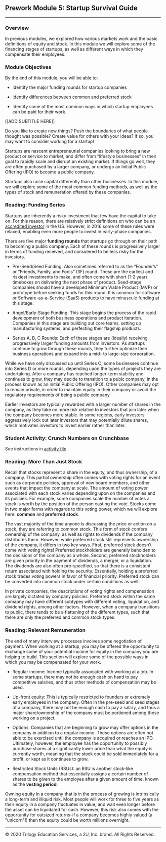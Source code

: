 ## Prework Module 5: Startup Survival Guide

---

### Overview

In previous modules, we explored how various markets work and the basic definitions of equity and stock. In this module we will explore some of the financing stages of startups, as well as different ways in which they compensate their employees.

### Module Objectives

By the end of this module, you will be able to:

* Identify the major funding rounds for startup companies

* Identify differences between common and preferred stock

* Identify some of the most common ways in which startup employees can be paid for their work.

[[ADD SUBTITLE HERE]]

Do you like to create new things? Push the boundaries of what people thought was possible? Create value for others with your ideas? If so, you may want to consider working for a startup!

Startups are nascent entrepreneurial companies looking to bring a new product or service to market, and differ from “lifestyle businesses” in their goal to rapidly scale and disrupt an existing market. If things go well, they are often purchased by a larger company, or undergo an Initial Public Offering (IPO) to become a public company.

Startups also raise capital differently than other businesses. In this module, we will explore some of the most common funding methods, as well as the types of stock and remuneration offered by these companies.

### Reading: Funding Series

Startups are inherently a risky investment that few have the capital to take on. For this reason, there are relatively strict definitions on who can be an [accredited investor](https://www.investopedia.com/terms/a/accreditedinvestor.asp) in the US. However, in 2016 some of these rules were relaxed, enabling even more people to invest in early-phase companies.

There are five major **funding rounds** that startups go through on their path to becoming a public company. Each of these rounds is progressively larger in terms of funding received, and considered to be less risky for the investors.

* Pre-Seed/Seed Funding: Also sometimes referred to as the “Founder’s” or “Friends, Family, and Fools” (3F) round. These are the earliest and riskiest investments to make, and often come with short (1-2 year) timeboxes on delivering the next phase of product. Seed-stage companies should have a developed Minimum Viable Product (MVP) or prototype before seeking funds for this round. It is common for software or Software-as-a-Service (SaaS) products to have minuscule funding at this stage.

* Angel/Early-Stage Funding: This stage begins the process of the rapid development of both business operations and product iteration. Companies in this stage are building out core teams, setting up manufacturing systems, and perfecting their flagship products.

* Series A, B, C Rounds: Each of these stages are (ideally) receiving progressively larger funding amounts from investors. As startups continue to grow through these rounds, they further optimize their business operations and expand into a mid- to large-size corporation.

While we have only discussed up until Series C, some businesses continue into Series D or more rounds, depending upon the types of projects they are undertaking. After a company has reached longer-term stability and continues to grow, they may decide to transition to a pubic company, in the process known as an Initial Public Offering (IPO). Other companies may opt to remain private, in order to maintain equity in their company or avoid the regulatory requirements of being a public company.

Earlier investors are typically rewarded with a larger number of shares in the company, as they take on more risk relative to investors that join later when the company becomes more stable. In some regions, early investors aggressively lock out later investors that may potentially dilute shares, which motivates investors to invest earlier rather than later. 

### Student Activity: Crunch Numbers on Crunchbase

See instructions in [activity file](Activities/01-Stu_Crunching_Crunchbase/README.md)

### Reading: More Than Just Stock

Recall that stocks represent a share in the equity, and thus ownership, of a company. This partial ownership often comes with voting rights for an event such as corporate policies, approval of new board members, and other events that impact the company at scale. The amount of voting power associated with each stock varies depending upon on the companies and its policies. For example, some companies scale the number of votes a stock is worth by the position of the person casting the vote. Stocks come in two major forms with regards to this voting power, which we will explore here: **common** and **preferred stock**.

The vast majority of the time anyone is discussing the price or action on a stock, they are referring to common stock. This form of stock confers ownership of the company, as well as rights to dividends if the company distributes them. However, while preferred stock still represents ownership of the company, it differs in two key ways. First, preferred stock doesn’t come with voting rights! Preferred stockholders are generally beholden to the decisions of the company as a whole. Second, preferred stockholders are given priority in the payment of dividends, a merger, or a liquidation. The dividends are also often pre-specified, so that there is a consistent return associated with holding the security. Essentially, holding a preferred stock trades voting powers in favor of financial priority. Preferred stock can be converted into common stock under certain conditions as well.

In private companies, the descriptions of voting rights and compensation are largely dictated by company policies. Preferred stock within the same comapny may have different subtypes with different voting, liquidation, and dividend rights, among other factors. However, when a company transitions to public, there tends to be a flattening of the different types, such that there are only the preferred and common stock types.

### Reading: Relevant Remuneration

The end of many interview processes involves some negotiation of payment. When working at a startup, you may be offered the opportunity to exchange some of your potential income for equity in the company you are helping to build. This section will explore some of the possible ways in which you may be compensated for your work.

* Regular income: Income typically associated with working at a job. In some startups, there may not be enough cash on hand to pay competitive salaries, and thus other methods of compensation may be used.

* Up-front equity: This is typically restricted to founders or extremely early employees in the company. Often in the pre-seed and seed stages of a company, there may not be enough cash to pay a salary, and thus a major share/ownership of the company must be portioned among those working on a project.

* Options: Companies that are beginning to grow may offer options in the company in addition to a regular income. These options are often not able to be exercised until the company is acquired or reaches an IPO. Ultimately, however, the employee has the opportunity to possibly purchase shares at a significantly lower price than what the equity is currently worth, meaning that the stock could be sold immediately for a profit, or kept as it continues to grow.

* Restricted Stock Units (RSUs): an RSU is another stock-like compensation method that essentially assigns a certain number of shares to be given to the employee after a given amount of time, known as the **vesting period**.

Owning equity in a company that is in the process of growing is intrinsically a long-term and illiquid risk. Most people will work for three to five years as their equity in a company fluctuates in value, and wait even longer before the asset can be liquidated for cash. However, this risk also comes with the opportunity for outsized returns–if a company becomes highly valued (a "unicorn"!) then the equity could be worth millions overnight.

---

© 2020 Trilogy Education Services, a 2U, Inc. brand. All Rights Reserved.
